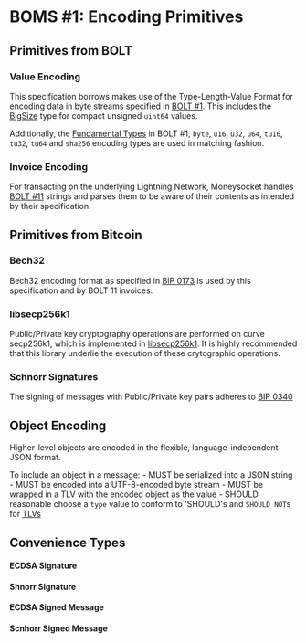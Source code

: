 # BOMS #1: Encoding Primitives

## Primitives from BOLT

### Value Encoding

This specification borrows makes use of the Type-Length-Value Format for encoding data in byte streams specified in [BOLT #1](https://github.com/lightningnetwork/lightning-rfc/blob/master/01-messaging.md). This includes the [BigSize](https://github.com/lightningnetwork/lightning-rfc/blob/master/01-messaging.md#appendix-a-bigsize-test-vectors) type for compact unsigned `uint64` values.

Additionally, the [Fundamental Types](https://github.com/lightningnetwork/lightning-rfc/blob/master/01-messaging.md#fundamental-types) in BOLT #1, `byte`, `u16`, `u32`, `u64`, `tu16`, `tu32`, `tu64` and `sha256` encoding types are used in matching fashion.

### Invoice Encoding

For transacting on the underlying Lightning Network, Moneysocket handles [BOLT #11](https://github.com/lightningnetwork/lightning-rfc/blob/master/11-payment-encoding.md) strings and parses them to be aware of their contents as intended by their specification.


## Primitives from Bitcoin

### Bech32

Bech32 encoding format as specified in [BIP 0173](https://en.bitcoin.it/wiki/BIP_0173) is used by this specification and by BOLT 11 invoices.

### libsecp256k1

Public/Private key cryptography operations are performed on curve secp256k1, which is implemented in [libsecp256k1](https://github.com/bitcoin-core/secp256k1). It is highly recommended that this library underlie the execution of these crytographic operations.

### Schnorr Signatures

The signing of messages with Public/Private key pairs adheres to [BIP 0340](https://github.com/bitcoin/bips/blob/master/bip-0340.mediawiki)


## Object Encoding

Higher-level objects are encoded in the flexible, language-independent JSON format.

To include an object in a message:
    - MUST be serialized into a JSON string
    - MUST be encoded into a UTF-8-encoded byte stream
    - MUST be wrapped in a TLV with the encoded object as the value
    - SHOULD reasonable choose a `type` value to conform to 'SHOULD's and `SHOULD NOT`s for [TLVs](https://github.com/lightningnetwork/lightning-rfc/blob/master/01-messaging.md#type-length-value-format)


## Convenience Types


#### ECDSA Signature
#### Shnorr Signature
#### ECDSA Signed Message
#### Scnhorr Signed Message
